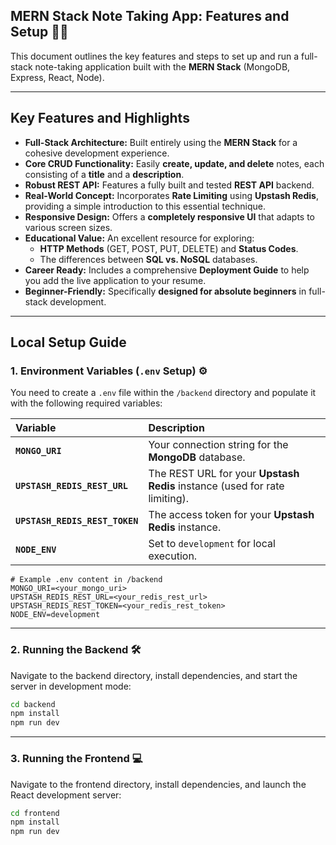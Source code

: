 ## **MERN Stack Note Taking App: Features and Setup** 📝✨

This document outlines the key features and steps to set up and run a full-stack note-taking application built with the **MERN Stack** (MongoDB, Express, React, Node).

-----

## **Key Features and Highlights**

  * **Full-Stack Architecture:** Built entirely using the **MERN Stack** for a cohesive development experience.
  * **Core CRUD Functionality:** Easily **create, update, and delete** notes, each consisting of a **title** and a **description**.
  * **Robust REST API:** Features a fully built and tested **REST API** backend.
  * **Real-World Concept:** Incorporates **Rate Limiting** using **Upstash Redis**, providing a simple introduction to this essential technique.
  * **Responsive Design:** Offers a **completely responsive UI** that adapts to various screen sizes.
  * **Educational Value:** An excellent resource for exploring:
      * **HTTP Methods** (GET, POST, PUT, DELETE) and **Status Codes**.
      * The differences between **SQL vs. NoSQL** databases.
  * **Career Ready:** Includes a comprehensive **Deployment Guide** to help you add the live application to your resume.
  * **Beginner-Friendly:** Specifically **designed for absolute beginners** in full-stack development.

-----

## **Local Setup Guide**

### **1. Environment Variables (`.env` Setup)** ⚙️

You need to create a `.env` file within the `/backend` directory and populate it with the following required variables:

| Variable | Description |
| :--- | :--- |
| **`MONGO_URI`** | Your connection string for the **MongoDB** database. |
| **`UPSTASH_REDIS_REST_URL`** | The REST URL for your **Upstash Redis** instance (used for rate limiting). |
| **`UPSTASH_REDIS_REST_TOKEN`** | The access token for your **Upstash Redis** instance. |
| **`NODE_ENV`** | Set to `development` for local execution. |

```
# Example .env content in /backend
MONGO_URI=<your_mongo_uri>
UPSTASH_REDIS_REST_URL=<your_redis_rest_url>
UPSTASH_REDIS_REST_TOKEN=<your_redis_rest_token>
NODE_ENV=development
```

-----

### **2. Running the Backend** 🛠️

Navigate to the backend directory, install dependencies, and start the server in development mode:

```bash
cd backend
npm install
npm run dev
```

-----

### **3. Running the Frontend** 💻

Navigate to the frontend directory, install dependencies, and launch the React development server:

```bash
cd frontend
npm install
npm run dev
```